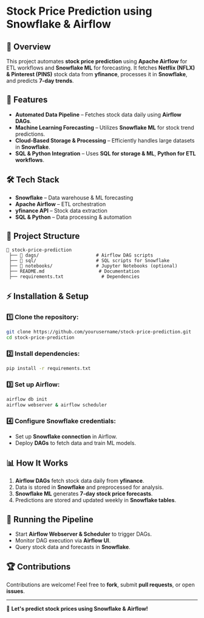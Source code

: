 # Stock Price Prediction using Snowflake & Airflow

## 📌 Overview  
This project automates **stock price prediction** using **Apache Airflow** for ETL workflows and **Snowflake ML** for forecasting. It fetches **Netflix (NFLX) & Pinterest (PINS)** stock data from **yfinance**, processes it in **Snowflake**, and predicts **7-day trends**.

## 🚀 Features  
- **Automated Data Pipeline** – Fetches stock data daily using **Airflow DAGs**.  
- **Machine Learning Forecasting** – Utilizes **Snowflake ML** for stock trend predictions.  
- **Cloud-Based Storage & Processing** – Efficiently handles large datasets in **Snowflake**.  
- **SQL & Python Integration** – Uses **SQL for storage & ML**, **Python for ETL workflows**.  

## 🛠️ Tech Stack  
- **Snowflake** – Data warehouse & ML forecasting  
- **Apache Airflow** – ETL orchestration  
- **yfinance API** – Stock data extraction  
- **SQL & Python** – Data processing & automation  

## 📂 Project Structure  
```
📁 stock-price-prediction  
 ├── 📂 dags/                     # Airflow DAG scripts  
 ├── 📂 sql/                      # SQL scripts for Snowflake  
 ├── 📂 notebooks/                # Jupyter Notebooks (optional)  
 ├── README.md                    # Documentation  
 ├── requirements.txt              # Dependencies  
```

## ⚡ Installation & Setup  

### 1️⃣ Clone the repository:  
```sh  
git clone https://github.com/yourusername/stock-price-prediction.git  
cd stock-price-prediction  
```

### 2️⃣ Install dependencies:  
```sh  
pip install -r requirements.txt  
```

### 3️⃣ Set up Airflow:  
```sh  
airflow db init  
airflow webserver & airflow scheduler  
```

### 4️⃣ Configure Snowflake credentials:  
- Set up **Snowflake connection** in Airflow.  
- Deploy **DAGs** to fetch data and train ML models.  

## 📊 How It Works  
1. **Airflow DAGs** fetch stock data daily from **yfinance**.  
2. Data is stored in **Snowflake** and preprocessed for analysis.  
3. **Snowflake ML** generates **7-day stock price forecasts**.  
4. Predictions are stored and updated weekly in **Snowflake tables**.  

## 🔄 Running the Pipeline  
- Start **Airflow Webserver & Scheduler** to trigger DAGs.  
- Monitor DAG execution via **Airflow UI**.  
- Query stock data and forecasts in **Snowflake**.  

## 🏆 Contributions  
Contributions are welcome! Feel free to **fork**, submit **pull requests**, or open **issues**.  


---  
🚀 **Let's predict stock prices using Snowflake & Airflow!**  

